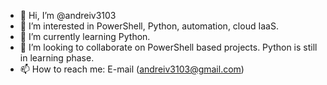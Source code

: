 - 👋 Hi, I’m @andreiv3103
- 👀 I’m interested in PowerShell, Python, automation, cloud IaaS.
- 🌱 I’m currently learning Python.
- 💞️ I’m looking to collaborate on PowerShell based projects. Python is still in learning phase.
- 📫 How to reach me: E-mail (andreiv3103@gmail.com)

<!---
andreiv3103/andreiv3103 is a ✨ special ✨ repository because its `README.md` (this file) appears on your GitHub profile.
You can click the Preview link to take a look at your changes.
--->
